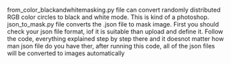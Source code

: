 from_color_blackandwhitemasking.py  file can convert randomly distributed RGB color circles to black and white mode. This is kind of a photoshop.
json_to_mask.py file converts the .json file to mask image. First you should check your json file format, iof it is suitable than upload and define it. Follow the code,
everything explained step by step there and it doesnot matter how man json file do you have ther, after running this code, all of the json files will be converted to 
images automatically
